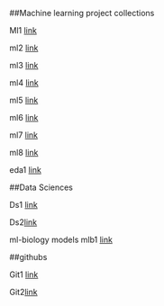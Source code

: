 ##Machine learning project collections

Ml1 [link](https://github.com/aswintechguy/Machine-Learning-Projects)

ml2 [link](https://github.com/practical-tutorials/project-based-learning)

ml3 [link](https://github.com/rasbt/machine-learning-notes)

ml4 [link](https://github.com/chiphuyen/machine-learning-book)

ml5 [link](https://github.com/tirthajyoti/Machine-Learning-with-Python)

ml6 [link](https://github.com/dair-ai/ML-Course-Notes)

ml7 [link](https://github.com/MachineLearnia/Python-Machine-Learning)

ml8 [link](https://github.com/ahmedbahaaeldin/From-0-to-Research-Scientist-resources-guide) 

eda1 [link](https://github.com/PacktPublishing/Hands-on-Exploratory-Data-Analysis-with-Python/blob/master/Chapter%202/Chapter_2_EDA.ipynb)

##Data Sciences

Ds1 [link](https://github.com/ISUgenomics/datascience-workbook)

Ds2[link](https://github.com/donnemartin/data-science-ipython-notebooks)


ml-biology models
mlb1 [link](https://github.com/fabgenomics/ML_EHEC/blob/main/Machine_learning.ipynb)

##githubs

Git1 [link](https://github.com/zotroneneis/machine_learning_basics)

Git2[link](https://github.com/DataTalksClub/mlops-zoomcamp/tree/main)
